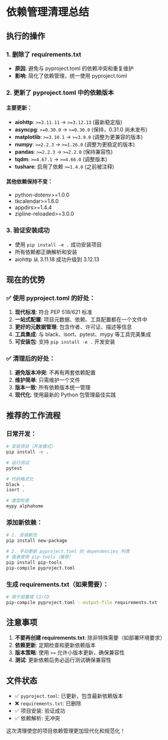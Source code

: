 # 依赖管理清理总结

## 执行的操作

### 1. 删除了 requirements.txt
- **原因**: 避免与 pyproject.toml 的依赖冲突和重复维护
- **影响**: 简化了依赖管理，统一使用 pyproject.toml

### 2. 更新了 pyproject.toml 中的依赖版本

#### 主要更新：
- **aiohttp**: `>=3.11.11` → `>=3.12.13` (最新稳定版)
- **asyncpg**: `>=0.30.0` → `>=0.30.0` (保持，0.31.0 尚未发布)
- **matplotlib**: `>=3.10.1` → `>=3.9.0` (调整为更兼容的版本)
- **numpy**: `>=2.2.3` → `>=1.26.0` (调整为更稳定的版本)
- **pandas**: `>=2.2.3` → `>=2.2.0` (保持兼容性)
- **tqdm**: `>=4.67.1` → `>=4.66.0` (调整版本)
- **tushare**: 启用了依赖 `>=1.4.0` (之前被注释)

#### 其他依赖保持不变：
- python-dotenv>=1.0.0
- tkcalendar>=1.6.0
- appdirs>=1.4.4
- zipline-reloaded>=3.0.0

### 3. 验证安装成功
- 使用 `pip install -e .` 成功安装项目
- 所有依赖都正确解析和安装
- aiohttp 从 3.11.18 成功升级到 3.12.13

## 现在的优势

### ✅ 使用 pyproject.toml 的好处：
1. **现代标准**: 符合 PEP 518/621 标准
2. **一站式配置**: 项目元数据、依赖、工具配置都在一个文件中
3. **更好的元数据管理**: 包含作者、许可证、描述等信息
4. **工具集成**: 与 black、isort、pytest、mypy 等工具完美集成
5. **可安装包**: 支持 `pip install -e .` 开发安装

### ✅ 清理后的好处：
1. **避免版本冲突**: 不再有两套依赖配置
2. **维护简单**: 只需维护一个文件
3. **版本一致**: 所有依赖版本统一管理
4. **现代化**: 使用最新的 Python 包管理最佳实践

## 推荐的工作流程

### 日常开发：
```bash
# 安装项目（开发模式）
pip install -e .

# 运行测试
pytest

# 代码格式化
black .
isort .

# 类型检查
mypy alphahome
```

### 添加新依赖：
```bash
# 1. 安装新包
pip install new-package

# 2. 手动更新 pyproject.toml 的 dependencies 列表
# 或者使用 pip-tools（推荐）
pip install pip-tools
pip-compile pyproject.toml
```

### 生成 requirements.txt（如果需要）：
```bash
# 用于部署或 CI/CD
pip-compile pyproject.toml --output-file requirements.txt
```

## 注意事项

1. **不要再创建 requirements.txt**: 除非特殊需要（如部署环境要求）
2. **依赖更新**: 定期检查和更新依赖版本
3. **版本策略**: 使用 `>=` 允许小版本更新，确保兼容性
4. **测试**: 更新依赖后务必运行测试确保兼容性

## 文件状态

- ✅ `pyproject.toml`: 已更新，包含最新依赖版本
- ❌ `requirements.txt`: 已删除
- ✅ 项目安装: 验证成功
- ✅ 依赖解析: 无冲突

这次清理使您的项目依赖管理更加现代化和规范化！
